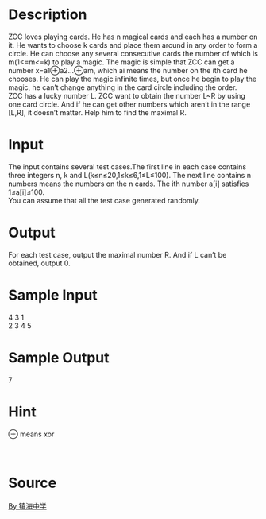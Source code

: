 
# Description

<div class="content"><div>ZCC loves playing cards. He has n magical cards and each has a number on it. He wants to choose k cards and place them around in any order to form a circle. He can choose any several consecutive cards the number of which is m(1&lt;=m&lt;=k) to play a magic. The magic is simple that ZCC can get a number x=a1⊕a2...⊕am, which ai means the number on the ith card he chooses. He can play the magic infinite times, but once he begin to play the magic, he can’t change anything in the card circle including the order.</div>
<div>ZCC has a lucky number L. ZCC want to obtain the number L~R by using one card circle. And if he can get other numbers which aren’t in the range [L,R], it doesn’t matter. Help him to find the maximal R.</div>
<p></p></div>

# Input

<div class="content"><div>The input contains several test cases.The first line in each case contains three integers n, k and L(k≤n≤20,1≤k≤6,1≤L≤100). The next line contains n numbers means the numbers on the n cards. The ith number a[i] satisfies 1≤a[i]≤100.</div>
<div>You can assume that all the test case generated randomly.</div>
<p></p></div>

# Output

<div class="content"><div>For each test case, output the maximal number R. And if L can’t be obtained, output 0.</div>
<p></p></div>

# Sample Input

<div class="content"><span class="sampledata">4 3 1<br/>
2 3 4 5</span></div>

# Sample Output

<div class="content"><span class="sampledata">7</span></div>

# Hint

<div class="content"><p></p><div>⊕ means xor </div><br/>
<div></div><br/>
<p></p><p></p></div>

# Source

<div class="content"><p><a href="problemset.php?search=By 镇海中学">By 镇海中学</a></p></div>

